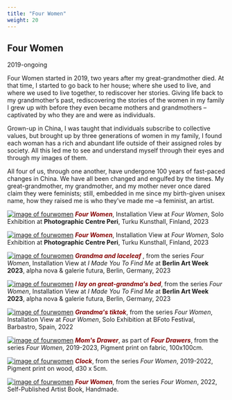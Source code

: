 ```yaml
---
title: "Four Women"
weight: 20
---
```

## Four Women     

2019-ongoing


Four Women started in 2019, two years after my great-grandmother died. At that time, I started to go back to her house; where she used to live, and where we used to live together, to rediscover her stories. Giving life back to my grandmother’s past, rediscovering the stories of the women in my family I grew up with before they even became mothers and grandmothers –captivated by who they are and were as individuals.

Grown-up in China, I was taught that individuals subscribe to collective values, but brought up by three generations of women in my family,  I found each woman has a rich and abundant life outside of their assigned roles by society. All this led me to see and understand myself through their eyes and through my images of them. 

All four of us, through one another, have undergone 100 years of fast-paced changes in China. We have all been changed and engulfed by the times. My great-grandmother, my grandmother, and my mother never once dared claim they were feminists; still, embedded in me since my birth-given unisex name, how they raised me is who they’ve made me –a feminist, an artist. 


[![image of fourwomen](/images/fourwomen_peri/peri.jpg)](../four_women/installation_view/)
***<span style="color: #850000;">Four Women</span>***, Installation View at *Four Women*, Solo Exhibition at **Photographic Centre Peri**, Turku Kunsthall, Finland, 2023


[![image of fourwomen](/images/fourwomen_peri/peri2-1.jpg)](../installation_view/)
***<span style="color: #850000;">Four Women</span>***, Installation View at *Four Women*, Solo Exhibition at **Photographic Centre Peri**, Turku Kunsthall, Finland, 2023


[![image of fourwomen](/images/fourwomen-berlin/fourwomen-3.jpg)](../four_women/photography/)
***<span style="color: #850000;">Grandma and laceleaf </span>***, from the series *Four Women*, Installation View at *I Made You To Find Me* at **Berlin Art Week 2023**, alpha nova & galerie futura, Berlin, Germany, 2023


[![image of fourwomen](/images/fourwomen-berlin/fourwomen-1.jpg)](../four_women/photography/)
***<span style="color: #850000;">I lay on great-grandma's bed</span>***, from the series *Four Women*, Installation View at *I Made You To Find Me* at **Berlin Art Week 2023**, alpha nova & galerie futura, Berlin, Germany, 2023

[![image of fourwomen](/images/fourwomen_bfoto/Bfoto-6.jpg)](../four_women/installation_view/)
***<span style="color: #850000;">Grandma's tiktok</span>***, from the series *Four Women*, Installation View at *Four Women*, Solo Exhibition at BFoto Festival, Barbastro, Spain, 2022


[![image of fourwomen](/images/four-drawers/four-drawers-3.jpg)](../four_women/photographic_sculptures/four-drawers/)
***<span style="color: #850000;">Mom's Drawer</span>***, as part of ***<span style="color: #850000;">Four Drawers</span>***, from the series *Four Women*, 2019-2023, Pigment print on fabric, 100x100cm.

[![image of fourwomen](/images/four-drawers/wood-fourwomen-2.jpg)](../four_women/photographic_sculptures/clocks/)
***<span style="color: #850000;">Clock</span>***, from the series *Four Women*, 2019-2022, Pigment print on wood, d30 x 5cm.

[![image of fourwomen](/images/book12.jpg)](../four_women/artist_book/)
***<span style="color: #850000;">Four Women</span>***, from the series *Four Women*, 2022, Self-Published Artist Book, Handmade.